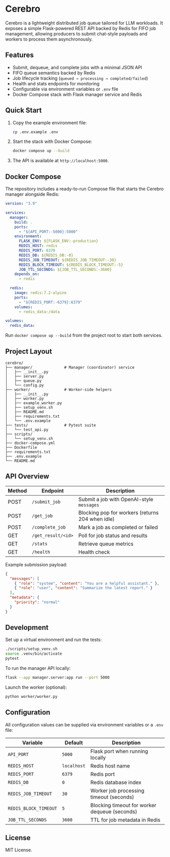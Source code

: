 # Cerebro

Cerebro is a lightweight distributed job queue tailored for LLM workloads. It exposes a simple Flask-powered REST API backed by Redis for FIFO job management, allowing producers to submit chat-style payloads and workers to process them asynchronously.

## Features

- Submit, dequeue, and complete jobs with a minimal JSON API
- FIFO queue semantics backed by Redis
- Job lifecycle tracking (`queued → processing → completed/failed`)
- Health and stats endpoints for monitoring
- Configurable via environment variables or `.env` file
- Docker Compose stack with Flask manager service and Redis

## Quick Start

1. Copy the example environment file:
   ```bash
   cp .env.example .env
   ```
2. Start the stack with Docker Compose:
   ```bash
   docker compose up --build
   ```
3. The API is available at `http://localhost:5000`.

## Docker Compose

The repository includes a ready-to-run Compose file that starts the Cerebro manager alongside Redis:

```yaml
version: "3.9"

services:
  manager:
    build: .
    ports:
      - "${API_PORT:-5000}:5000"
    environment:
      FLASK_ENV: ${FLASK_ENV:-production}
      REDIS_HOST: redis
      REDIS_PORT: 6379
      REDIS_DB: ${REDIS_DB:-0}
      REDIS_JOB_TIMEOUT: ${REDIS_JOB_TIMEOUT:-30}
      REDIS_BLOCK_TIMEOUT: ${REDIS_BLOCK_TIMEOUT:-5}
      JOB_TTL_SECONDS: ${JOB_TTL_SECONDS:-3600}
    depends_on:
      - redis

  redis:
    image: redis:7.2-alpine
    ports:
      - "${REDIS_PORT:-6379}:6379"
    volumes:
      - redis_data:/data

volumes:
  redis_data:
```

Run `docker compose up --build` from the project root to start both services.

## Project Layout

```
cerebro/
├── manager/              # Manager (coordinator) service
│   ├── __init__.py
│   ├── server.py
│   ├── queue.py
│   └── config.py
├── worker/               # Worker-side helpers
│   ├── __init__.py
│   ├── worker.py
│   ├── example_worker.py
│   ├── setup_venv.sh
│   ├── README.md
│   ├── requirements.txt
│   └── .env.example
├── tests/                # Pytest suite
│   └── test_api.py
├── scripts/
│   └── setup_venv.sh
├── docker-compose.yml
├── Dockerfile
├── requirements.txt
├── .env.example
└── README.md
```

## API Overview

| Method | Endpoint             | Description                               |
|--------|----------------------|-------------------------------------------|
| POST   | `/submit_job`        | Submit a job with OpenAI-style `messages` |
| POST   | `/get_job`           | Blocking pop for workers (returns 204 when idle) |
| POST   | `/complete_job`      | Mark a job as completed or failed         |
| GET    | `/get_result/<id>`   | Poll for job status and results           |
| GET    | `/stats`             | Retrieve queue metrics                    |
| GET    | `/health`            | Health check                              |

Example submission payload:

```json
{
  "messages": [
    { "role": "system", "content": "You are a helpful assistant." },
    { "role": "user", "content": "Summarize the latest report." }
  ],
  "metadata": {
    "priority": "normal"
  }
}
```

## Development

Set up a virtual environment and run the tests:

```bash
./scripts/setup_venv.sh
source .venv/bin/activate
pytest
```

To run the manager API locally:

```bash
flask --app manager.server:app run --port 5000
```

Launch the worker (optional):

```bash
python worker/worker.py
```

## Configuration

All configuration values can be supplied via environment variables or a `.env` file:

| Variable             | Default | Description                          |
|----------------------|---------|--------------------------------------|
| `API_PORT`           | `5000`  | Flask port when running locally      |
| `REDIS_HOST`         | `localhost` | Redis host name                 |
| `REDIS_PORT`         | `6379`  | Redis port                           |
| `REDIS_DB`           | `0`     | Redis database index                 |
| `REDIS_JOB_TIMEOUT`  | `30`    | Worker job processing timeout (seconds) |
| `REDIS_BLOCK_TIMEOUT`| `5`     | Blocking timeout for worker dequeue (seconds) |
| `JOB_TTL_SECONDS`    | `3600`  | TTL for job metadata in Redis        |

## License

MIT License.
